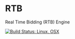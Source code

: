 # RTB

Real Time Bidding (RTB) Engine

[![Build Status: Linux, OSX](https://travis-ci.org/SMelanko/rtb.svg?branch=master)](https://travis-ci.org/SMelanko/rtb)
